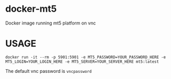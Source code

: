 # docker-mt5
Docker image running mt5 platform on vnc

# USAGE

```
docker run -it --rm -p 5901:5901 -e MT5_PASSWORD=YOUR_PASSWORD_HERE -e MT5_LOGIN=YOUR_LOGIN_HERE -e MT5_SERVER=YOUR_SERVER_HERE mt5:latest
```

The default vnc password is `vncpassword`
